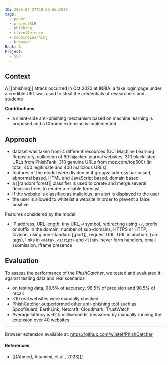 ```yaml
---
ID: 2025-04-27T10:03:56.557Z
tags:
  - paper
  - projectSLR
  - phishing
  - clientDefense
  - machineLearning
  - browser
Rank: A
Project:
  - SLR
---
```

## Context

A [[phishing]] attack occurred in Oct 2022 at INRIA: a fake login page under a credible URL was used to steal the credentials of researchers and students

**Contributions**
- a client-side anti-phishing mechanism based on machine learning is proposed and a Chrome extension is implemented

## Approach

- dataset was taken from 4 different resources (UCI Machine Learning Repository, collection of 90 hijacked journal websites, 310 blacklisted URLs from PhishTank, 310 genuine URLs from moz.com/top500) (in total, 400 legitimate and 400 malicious URLs)
- features of the model were divided in 4 groups: address bar based, abnormal based, HTML and JavaScript based, domain based
- a [[random forest]] classifier is used to create and merge several decision trees to render a reliable forecast
- if the website is classified as malicious, an alert is displayed to the user
- the user is allowed to whitelist a website in order to prevent a false positive

Features considered by the model:
- IP address, URL length, tiny URL, `@` symbol, redirecting using `//`, prefix or suffix in the domain, number of sub-domains, HTTPS or HTTP, favicon, using non-standard [[port]], request URL, URL in anchors (`<a>` tags), links in `<meta>`, `<script>` and `<link>`, sever form handlers, email submission, iframe presence 

## Evaluation

To assess the performance of the *PhishCatcher*, we tested and evaluated it against testing data and real scenarios
- on testing data, 98.5% of accuracy, 98.5% of precision and 98.5% of recall
- <10 real websites were manually checked
- PhishCatcher outperformed other anti-phishing tool such as SpoofGuard, EarthLink, Netcraft, Cloudmark, TrustWatch
- Average latency is 62.5 milliseconds, measured by manually running the extension over 40 websites


---

Browser extension available at: https://github.com/wilstef/PhishCatcher
#### References
- [[(Ahmed, Altamimi, et al., 2023)]]
